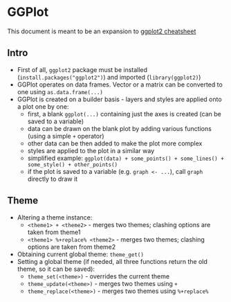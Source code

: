 # GGPlot
This document is meant to be an expansion to [ggplot2 cheatsheet](cheatsheets/ggplot2.pdf)

## Intro
* First of all, `ggplot2` package must be installed (`install.packages("ggplot2")`) and imported (`library(ggplot2)`)
* GGPlot operates on data frames. Vector or a matrix can be converted to one using `as.data.frame(...)`
* GGPlot is created on a builder basis - layers and styles are applied onto a plot one by one:
  * first, a blank `ggplot(...)` containing just the axes is created (can be saved to a variable)
  * data can be drawn on the blank plot by adding various functions (using a simple `+` operator)
  * other data can be then added to make the plot more complex
  * styles are applied to the plot in a similar way
  * simplified example: `ggplot(data) + some_points() + some_lines() + some_style() + other_points()`
  * if the plot is saved to a variable (e.g. `graph <- ...`), call `graph` directly to draw it

## Theme
* Altering a theme instance:
  * `<theme1> + <theme2>` - merges two themes; clashing options are taken from theme1
  * `<theme1> %+replace% <theme2>` - merges two themes; clashing options are taken from theme2
* Obtaining current global theme: `theme_get()`
* Setting a global theme (if needed, all three functions return the old theme, so it can be saved):
  * `theme_set(<theme>)` - overrides the current theme
  * `theme_update(<theme>)` - merges two themes using `+`
  * `theme_replace(<theme>)` - merges two themes using `%+replace%`


